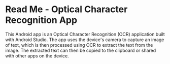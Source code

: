 # Read Me - Optical Character Recognition App
This Android app is an Optical Character Recognition (OCR) application built with Android Studio. 
The app uses the device's camera to capture an image of text, which is then processed using OCR to extract the text from the image. 
The extracted text can then be copied to the clipboard or shared with other apps on the device.
